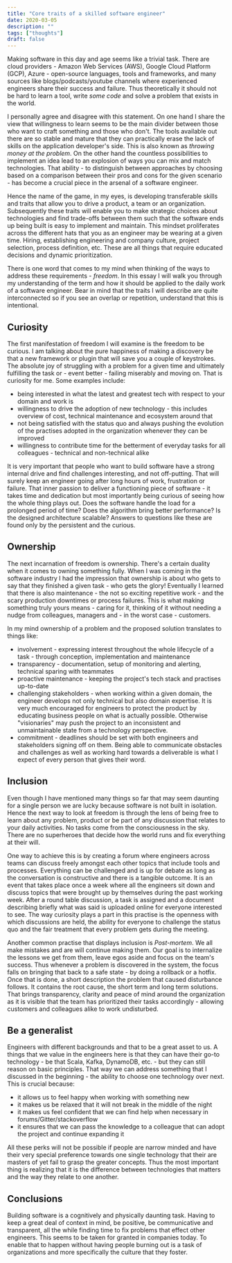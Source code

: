 ```yaml
---
title: "Core traits of a skilled software engineer"
date: 2020-03-05
description: ""
tags: ["thoughts"]
draft: false
---
```


Making software in this day and age seems like a trivial task. 
There are cloud providers - Amazon Web Services (AWS), Google Cloud Platform (GCP), Azure - open-source languages, tools and frameworks, 
and many sources like blogs/podcasts/youtube channels where experienced engineers share their success and failure. 
Thus theoretically it should not be hard to learn a tool, write *some code* and solve a problem that exists in the world.

I personally agree and disagree with this statement. 
On one hand I share the view that willingness to learn seems to be the main divider between those who want to craft something 
and those who don't. 
The tools available out there are so stable and mature that they can practically erase the lack of skills on the application developer's side. 
This is also known as _throwing money at the problem_.
On the other hand the countless possibilities to implement an idea lead to an explosion of ways you can mix and match technologies. 
That ability - to distinguish between approaches by choosing based on a comparison between their pros and cons for the given scenario - 
has become a crucial piece in the arsenal of a software engineer.

Hence the name of the game, in my eyes, is developing transferable skills and traits that allow you to drive a product, a team or an organization. 
Subsequently these traits will enable you to make strategic choices about technologies and 
find trade-offs between them such that the software ends up being built is easy to implement and maintain.
This mindset proliferates across the different hats that you as an engineer may be wearing at a given time.
Hiring, establishing engineering and company culture, project selection, process definition, etc. 
These are all things that require educated decisions and dynamic prioritization. 

There is one word that comes to my mind when thinking of the ways to address these requirements - *freedom*. 
In this essay I will walk you through my understanding of the term and how it should be applied to the daily work of a software engineer.
Bear in mind that the traits I will describe are quite interconnected so if you see an overlap or repetition, understand that this is intentional.

## Curiosity

The first manifestation of freedom I will examine is the freedom to be curious. 
I am talking about the pure happiness of making a discovery be that a new framework or plugin that will save you a couple of keystrokes.
The absolute joy of struggling with a problem for a given time and ultimately fulfilling the task or - event better - 
failing miserably and moving on. That is curiosity for me. Some examples include:

- being interested in what the latest and greatest tech with respect to your domain and work is
- willingness to drive the adoption of new technology - this includes overview of cost, technical maintenance and ecosystem around that
- not being satisfied with the status quo and always pushing the evolution of the practises adopted in the organization whenever they can be improved
- willingness to contribute time for the betterment of everyday tasks for all colleagues - technical and non-technical alike

It is very important that people who want to build software have a strong internal drive and find challenges interesting, and not off-putting. 
That will surely keep an engineer going after long hours of work, frustration or failure. 
That inner passion to deliver a functioning piece of software - it takes time and dedication but most importantly being curious of seeing how the whole thing plays out.
Does the software handle the load for a prolonged period of time? Does the algorithm bring better performance? Is the designed architecture scalable?
Answers to questions like these are found only by the persistent and the curious.

## Ownership

The next incarnation of freedom is ownership. There's a certain duality when it comes to owning something fully.
When I was coming in the software industry I had the impression that ownership is about who gets to say that they finished a given task - 
who gets the glory! 
Eventually I learned that there is also maintenance - the not so exciting repetitive work - and the scary production downtimes or process failures.
This is what making something truly yours means - caring for it, thinking of it without needing a nudge from colleagues, managers and - in the worst case - customers.

In my mind ownership of a problem and the proposed solution translates to things like:
- involvement - expressing interest throughout the whole lifecycle of a task - through conception, implementation and maintenance
- transparency - documentation, setup of monitoring and alerting, technical sparing with teammates
- proactive maintenance - keeping the project's tech stack and practises up-to-date
- challenging stakeholders - when working within a given domain, the engineer develops not only technical but also domain expertise. 
It is very much encouraged for engineers to protect the product by educating business people on what is actually possible.
Otherwise "visionaries" may push the project to an inconsistent and unmaintainable state from a technology perspective.
- commitment - deadlines should be set with both engineers and stakeholders signing off on them. 
Being able to communicate obstacles and challenges as well as working hard towards a deliverable is what I expect of every person that gives their word.

## Inclusion

Even though I have mentioned many things so far that may seem daunting for a single person we are lucky because software is not built in isolation. 
Hence the next way to look at freedom is through the lens of being free to learn about any problem, product or be part of any discussion that relates to your daily activities.
No tasks come from the consciousness in the sky. There are no superheroes that decide how the world runs and fix everything at their will. 

One way to achieve this is by creating a forum where engineers across teams can discuss freely amongst each other topics that include tools and processes.
Everything can be challenged and is up for debate as long as the conversation is constructive and there is a tangible outcome.
It is an event that takes place once a week where all the engineers sit down and discuss topics that were brought up by themselves during the past working week. 
After a round table discussion, a task is assigned and a document describing briefly what was said is uploaded online for everyone interested to see. 
The way curiosity plays a part in this practise is the openness with which discussions are held, the ability for everyone to challenge the status quo and the fair treatment that every problem gets during the meeting. 

Another common practise that displays inclusion is *Post-mortem*. 
We all make mistakes and are will continue making them. 
Our goal is to internalize the lessons we get from them, leave egos aside and focus on the team's success. 
Thus whenever a problem is discovered in the system, the focus falls on bringing that back to a safe state - by doing a rollback or a hotfix. 
Once that is done, a short description the problem that caused disturbance follows. 
It contains the root cause, the short term and long term solutions. 
That brings transparency, clarity and peace of mind around the organization as it is visible that the team has prioritized their tasks accordingly - 
allowing customers and colleagues alike to work undisturbed.

## Be a generalist

Engineers with different backgrounds and that to be a great asset to us. A things that we value in the engineers here is that they can have their go-to technology - be that Scala, Kafka, DynamoDB, etc. - but they can still reason on basic principles. That way we can address something that I discussed in the beginning - the ability to choose one technology over next. This is crucial because:

- it allows us to feel happy when working with something new
- it makes us be relaxed that it will not break in the middle of the night
- it makes us feel confident that we can find help when necessary in forums/Gitter/stackoverflow
- it ensures that we can pass the knowledge to a colleague that can adopt the project and continue expanding it

All these perks will not be possible if people are narrow minded and have their very special preference towards one single technology that their are masters of yet fail to grasp the greater concepts. Thus the most important thing is realizing that it is the difference between technologies that matters and the way they relate to one another.

## Conclusions

Building software is a cognitively and physically daunting task. 
Having to keep a great deal of context in mind, be positive, be communicative and transparent, 
all the while finding time to fix problems that effect other engineers. This seems to be taken for granted in companies today.
To enable that to happen without having people burning out is a task of organizations and more specifically the culture that they foster. 


